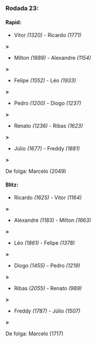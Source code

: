 ### Rodada 23:

#### Rapid:

* Vitor *(1320)*     -     Ricardo *(1771)*

 **>** 
* Milton *(1889)*     -     Alexandre *(1154)*

 **>** 
* Felipe *(1552)*     -     Léo *(1933)*

 **>** 
* Pedro *(1200)*     -     Diogo *(1237)*

 **>** 
* Renato *(1236)*     -     Ribas *(1623)*

 **>** 
* Júlio *(1677)*     -     Freddy *(1881)*

 **>** 

De folga: Marcelo (2049)

#### Blitz:

* Ricardo *(1625)*     -     Vitor *(1164)*

 **>** 
* Alexandre *(1183)*     -     Milton *(1663)*

 **>** 
* Léo *(1861)*     -     Felipe *(1378)*

 **>** 
* Diogo *(1455)*     -     Pedro *(1219)*

 **>** 
* Ribas *(2055)*     -     Renato *(989)*

 **>** 
* Freddy *(1787)*     -     Júlio *(1507)*

 **>** 

De folga: Marcelo (1717)

